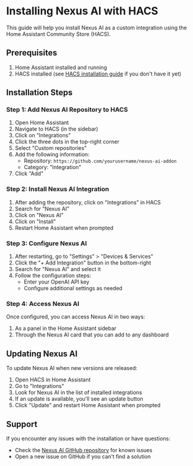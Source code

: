 # Installing Nexus AI with HACS

This guide will help you install Nexus AI as a custom integration using the Home Assistant Community Store (HACS).

## Prerequisites

1. Home Assistant installed and running
2. HACS installed (see [HACS installation guide](https://hacs.xyz/docs/installation/installation) if you don't have it yet)

## Installation Steps

### Step 1: Add Nexus AI Repository to HACS

1. Open Home Assistant
2. Navigate to HACS (in the sidebar)
3. Click on "Integrations"
4. Click the three dots in the top-right corner
5. Select "Custom repositories"
6. Add the following information:
   - Repository: `https://github.com/yourusername/nexus-ai-addon`
   - Category: "Integration"
7. Click "Add"

### Step 2: Install Nexus AI Integration

1. After adding the repository, click on "Integrations" in HACS
2. Search for "Nexus AI"
3. Click on "Nexus AI"
4. Click on "Install"
5. Restart Home Assistant when prompted

### Step 3: Configure Nexus AI

1. After restarting, go to "Settings" > "Devices & Services"
2. Click the "+ Add Integration" button in the bottom-right
3. Search for "Nexus AI" and select it
4. Follow the configuration steps:
   - Enter your OpenAI API key
   - Configure additional settings as needed

### Step 4: Access Nexus AI

Once configured, you can access Nexus AI in two ways:

1. As a panel in the Home Assistant sidebar
2. Through the Nexus AI card that you can add to any dashboard

## Updating Nexus AI

To update Nexus AI when new versions are released:

1. Open HACS in Home Assistant
2. Go to "Integrations"
3. Look for Nexus AI in the list of installed integrations
4. If an update is available, you'll see an update button
5. Click "Update" and restart Home Assistant when prompted

## Support

If you encounter any issues with the installation or have questions:

- Check the [Nexus AI GitHub repository](https://github.com/yourusername/nexus-ai-addon) for known issues
- Open a new issue on GitHub if you can't find a solution

